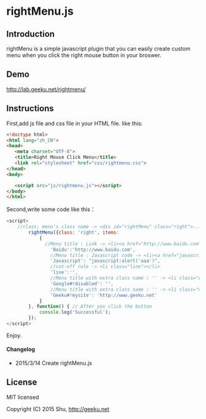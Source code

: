 # rightMenu.js

## Introduction

rightMenu is a simple javascript plugin that you can easily create custom menu when you click the right mouse button in your broswer.

## Demo

http://lab.geeku.net/rightmenu/

## Instructions

First,add js file and css file in your HTML file. like this:
```html
<!doctype html>
<html lang="zh_CN">
<head>
   <meta charset="UTF-8">
   <title>Right Mouse Click Menu</title>
   <link rel="stylesheet" href="css/rightmenu.css">
</head>
<body>

   <script src="js/rightmenu.js"></script>
</body>
</html>
```

Second,write some code like this：
```javascript
<script>
    //class: menu's class name -> <div id="rightMenu" class="right">...Menu...</div>
		rightMenu({class: 'right', items: 
			{
			  //Menu title : Link -> <li><a href="http://www.baidu.com">Baidu</a></li>
				'Baidu':'http://www.baidu.com',
				//Menu title : Javascript code -> <li><a href="javascript:alert('aaa')">Javascript</a></li>
				'Javascript': "javascript:alert('aaa')",
				//cut-off rule -> <li class="line"></li>
				'line':'',
				//Menu title with extra class name : '' -> <li class="disabled"><a href="javascript:void(0)">Google</a></li>
				'Google#!disabled': '',
				//Menu title with extra class name : '' -> <li class="mysite"><a href="http://www.geeku.net">Geeku</a></li>
				'Geeku#!mysite': 'http://www.geeku.net'
			}
		}, function() { // After you click the button
			console.log('Successful');
		});
</script>
```

Enjoy.


#### Changelog

- 2015/3/14 Create rightMenu.js


## License

MIT licensed

Copyright (C) 2015 Shu, http://geeku.net
